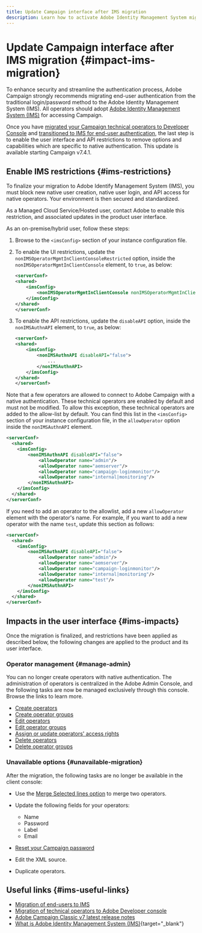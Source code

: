```yaml
---
title: Update Campaign interface after IMS migration
description: Learn how to activate Adobe Identity Management System migration interface impacts
---
```

# Update Campaign interface after IMS migration {#impact-ims-migration}

To enhance security and streamline the authentication process, Adobe Campaign strongly recommends migrating end-user authentication from the traditional login/password method to the Adobe Identity Management System (IMS). All operators should adopt [Adobe Identity Management System (IMS)](https://helpx.adobe.com/enterprise/using/identity.html) for accessing Campaign.

Once you have [migrated your Campaign technical operators to Developer Console](ims-migration.md) and [transitioned to IMS for end-user authentication](migrate-users-to-ims.md), the last step is to enable the user interface and API restrictions to remove options and capabilities which are specific to native authentication. This update is available starting Campaign v7.4.1.

## Enable IMS restrictions {#ims-restrictions}

To finalize your migration to Adobe Identify Management System (IMS), you must block new native user creation, native user login, and API access for native operators. Your environment is then secured and standardized.

As a Managed Cloud Service/Hosted user, contact Adobe to enable this restriction, and associated updates in the product user interface.

As an on-premise/hybrid user, follow these steps:

1. Browse to the `<imsConfig>` section of your instance configuration file.
1. To enable the UI restrictions, update the `nonIMSOperatorMgmtInClientConsoleRestricted` option, inside the `nonIMSOperatorMgmtInClientConsole` element, to `true`, as below:


    ```xml
    <serverConf>
    <shared>
        <imsConfig>
            <nonIMSOperatorMgmtInClientConsole nonIMSOperatorMgmtInClientConsoleRestricted="true"/>
        </imsConfig>
    </shared>
    </serverConf>
    ```

1. To enable the API restrictions, update the `disableAPI` option, inside the `nonIMSAuthnAPI` element, to `true`, as below:

    ```xml
    <serverConf>
    <shared>
        <imsConfig>
            <nonIMSAuthnAPI disableAPI="false">
                ...
            </nonIMSAuthnAPI>
        </imsConfig>
    </shared>
    </serverConf>
    ```

Note that a few operators are allowed to connect to Adobe Campaign with a native authentication. These technical operators are enabled by default and must not be modified. To allow this exception, these technical operators are added to the allow-list by default. You can find this list in the `<imsConfig>` section of your instance configuration file, in the `allowOperator` option inside the `nonIMSAuthnAPI` element.

```xml
<serverConf>
  <shared>
    <imsConfig>
        <nonIMSAuthnAPI disableAPI="false">
            <allowOperator name="admin"/>
            <allowOperator name="aemserver"/>
            <allowOperator name="campaign-loginmonitor"/>
            <allowOperator name="internal|monitoring"/>
        </nonIMSAuthnAPI>
    </imsConfig>
  </shared>
</serverConf>
```

If you need to add an operator to the allowlist, add a new `allowOperator` element with the operator's name. For example, if you want to add a new operator with the name `test`, update this section as follows:

```xml
<serverConf>
  <shared>
    <imsConfig>
        <nonIMSAuthnAPI disableAPI="false">
            <allowOperator name="admin"/>
            <allowOperator name="aemserver"/>
            <allowOperator name="campaign-loginmonitor"/>
            <allowOperator name="internal|monitoring"/>
            <allowOperator name="test"/>
        </nonIMSAuthnAPI>
    </imsConfig>
  </shared>
</serverConf>
```

## Impacts in the user interface {#ims-impacts}

Once the migration is finalized, and restrictions have been applied as described below, the following changes are applied to the product and its user interface.

### Operator management {#manage-admin}

You can no longer create operators with native authentication. The administration of operators is centralized in the Adobe Admin Console, and the following tasks are now be managed exclusively through this console. Browse the links to learn more.

* [Create operators](https://helpx.adobe.com/enterprise/using/manage-users-individually.html#_blank)
* [Create operator groups](https://helpx.adobe.com/enterprise/using/user-groups.html#Createusergroups)
* [Edit operators](https://helpx.adobe.com/ie/enterprise/using/manage-users-individually.html)
* [Edit operator groups](https://helpx.adobe.com/enterprise/using/user-groups.html#Editusergroups)
* [Assign or update operators' access rights](https://helpx.adobe.com/enterprise/using/manage-permissions-and-roles.html)
* [Delete operators](https://helpx.adobe.com/enterprise/using/manage-users-individually.html#_blank)
* [Delete operator groups](https://helpx.adobe.com/enterprise/using/user-groups.html#Removeusergroups)

### Unavailable options {#unavailable-migration}

After the migration, the following tasks are no longer be available in the client console:

* Use the [Merge Selected lines option](../../platform/using/updating-data.md#merge-data) to merge two operators.

* Update the following fields for your operators:
    * Name
    * Password
    * Label
    * Email

* [Reset your Campaign password](../../production/using/lost-password.md)

* Edit the XML source.

* Duplicate operators.


## Useful links {#ims-useful-links}

* [Migration of end-users to IMS](migrate-users-to-ims.md)
* [Migration of technical operators to Adobe Developer console](ims-migration.md)
* [Adobe Campaign Classic v7 latest release notes](../../rn/using/latest-release.md)
* [What is Adobe Identity Management System (IMS)](https://helpx.adobe.com/enterprise/using/identity.html){target="_blank"}

